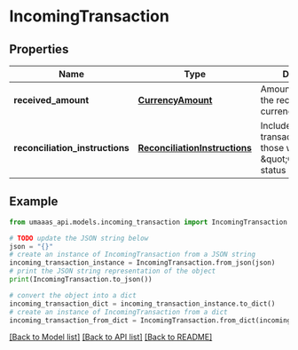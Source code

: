 # IncomingTransaction


## Properties

Name | Type | Description | Notes
------------ | ------------- | ------------- | -------------
**received_amount** | [**CurrencyAmount**](CurrencyAmount.md) | Amount received in the recipient&#39;s currency | 
**reconciliation_instructions** | [**ReconciliationInstructions**](ReconciliationInstructions.md) | Included for all transactions except those with \&quot;CREATED\&quot; status | [optional] 

## Example

```python
from umaaas_api.models.incoming_transaction import IncomingTransaction

# TODO update the JSON string below
json = "{}"
# create an instance of IncomingTransaction from a JSON string
incoming_transaction_instance = IncomingTransaction.from_json(json)
# print the JSON string representation of the object
print(IncomingTransaction.to_json())

# convert the object into a dict
incoming_transaction_dict = incoming_transaction_instance.to_dict()
# create an instance of IncomingTransaction from a dict
incoming_transaction_from_dict = IncomingTransaction.from_dict(incoming_transaction_dict)
```
[[Back to Model list]](../README.md#documentation-for-models) [[Back to API list]](../README.md#documentation-for-api-endpoints) [[Back to README]](../README.md)


